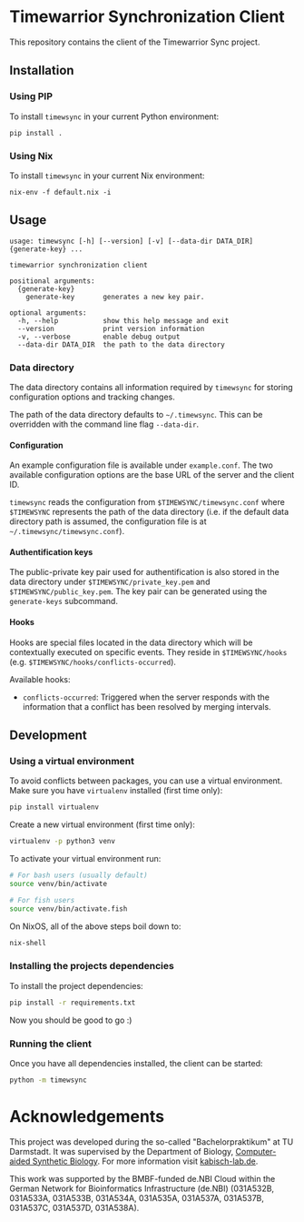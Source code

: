 # Timewarrior Synchronization Client

This repository contains the client of the Timewarrior Sync project.

## Installation

### Using PIP

To install `timewsync` in your current Python environment:

```
pip install .
```

### Using Nix

To install `timewsync` in your current Nix environment:

```
nix-env -f default.nix -i
```

## Usage

```
usage: timewsync [-h] [--version] [-v] [--data-dir DATA_DIR] {generate-key} ...

timewarrior synchronization client

positional arguments:
  {generate-key}
    generate-key       generates a new key pair.

optional arguments:
  -h, --help           show this help message and exit
  --version            print version information
  -v, --verbose        enable debug output
  --data-dir DATA_DIR  the path to the data directory
```

### Data directory

The data directory contains all information required by `timewsync`
for storing configuration options and tracking changes.

The path of the data directory defaults to `~/.timewsync`. This can be
overridden with the command line flag `--data-dir`.

#### Configuration

An example configuration file is available under `example.conf`. The
two available configuration options are the base URL of the server and
the client ID.

`timewsync` reads the configuration from `$TIMEWSYNC/timewsync.conf`
where `$TIMEWSYNC` represents the path of the data directory (i.e. if
the default data directory path is assumed, the configuration file is
at `~/.timewsync/timewsync.conf`).

#### Authentification keys

The public-private key pair used for authentification is also stored
in the data directory under `$TIMEWSYNC/private_key.pem` and
`$TIMEWSYNC/public_key.pem`. The key pair can be generated using the
`generate-keys` subcommand.

#### Hooks

Hooks are special files located in the data directory which will be
contextually executed on specific events. They reside in
`$TIMEWSYNC/hooks` (e.g. `$TIMEWSYNC/hooks/conflicts-occurred`).

Available hooks:

- `conflicts-occurred`: Triggered when the server responds with the
  information that a conflict has been resolved by merging intervals.

## Development

### Using a virtual environment

To avoid conflicts between packages, you can use a virtual environment.
Make sure you have `virtualenv` installed (first time only):

```bash
pip install virtualenv
```

Create a new virtual environment (first time only):
```bash
virtualenv -p python3 venv
```

To activate your virtual environment run:
```bash
# For bash users (usually default)
source venv/bin/activate

# For fish users
source venv/bin/activate.fish
```

On NixOS, all of the above steps boil down to:

```bash
nix-shell
```

### Installing the projects dependencies

To install the project dependencies:

```bash
pip install -r requirements.txt
```

Now you should be good to go :)

### Running the client

Once you have all dependencies installed, the client can be started:

```bash
python -m timewsync
```

# Acknowledgements
This project was developed during the so-called "Bachelorpraktikum" at TU Darmstadt. It was supervised by the Department of Biology, [Computer-aided Synthetic Biology](https://www.bio.tu-darmstadt.de/forschung/ressearch_groups/Kabisch_Start.en.jsp). For more information visit [kabisch-lab.de](http://kabisch-lab.de).

This work was supported by the BMBF-funded de.NBI Cloud within the German Network for Bioinformatics Infrastructure (de.NBI) (031A532B, 031A533A, 031A533B, 031A534A, 031A535A, 031A537A, 031A537B, 031A537C, 031A537D, 031A538A).
